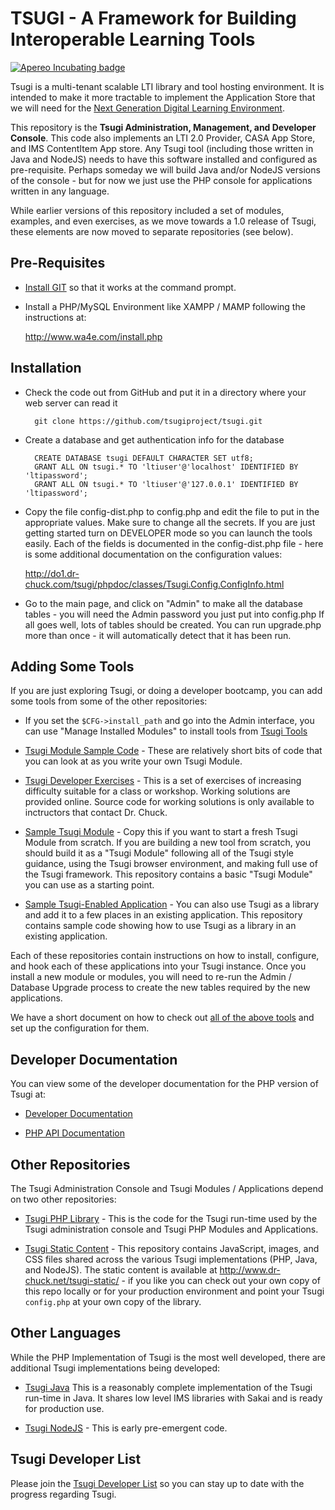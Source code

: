 TSUGI - A Framework for Building Interoperable Learning Tools
=============================================================
[![Apereo Incubating badge](https://img.shields.io/badge/apereo-incubating-blue.svg?logo=data%3Aimage%2Fpng%3Bbase64%2CiVBORw0KGgoAAAANSUhEUgAAAA4AAAAOCAYAAAAfSC3RAAAABmJLR0QA%2FwD%2FAP%2BgvaeTAAAACXBIWXMAAAsTAAALEwEAmpwYAAAAB3RJTUUH4QUTEi0ybN9p9wAAAiVJREFUKM9lkstLlGEUxn%2Fv%2B31joou0GTFKyswkKrrYdaEQ4cZAy4VQUS2iqH%2BrdUSNYmK0EM3IkjaChnmZKR0dHS0vpN%2FMe97TIqfMDpzN4XkeDg8%2Fw45R1XNAu%2Fe%2BGTgAqLX2KzAQRVGytLR0jN2jqo9FZFRVvfded66KehH5oKr3dpueiMiK915FRBeXcjo9k9K5zLz%2B3Nz8EyAqX51zdwGMqp738NSonlxf36Cn7zX9b4eYX8gSBAE1Bw9wpLaW%2BL5KWluukYjH31tr71vv%2FU0LJ5xzdL3q5dmLJK7gON5wjEQizsTkFMmeXkbHxtHfD14WkbYQaFZVMzk1zfDHERrPnqGz4wZ1tYfJ5%2FPMLOYYW16ltrqKRDyOMcYATXa7PRayixSc4%2FKFRhrqjxKGIWVlZVQkqpg1pYyvR%2BTFF2s5FFprVVXBAAqq%2F7a9uPKd1NomeTX4HXfrvZ8D2F9dTSwWMjwywueJLxQKBdLfZunue0Mqt8qPyMHf0HRorR0ArtbX1Zkrly7yPNnN1EyafZUVZLJZxjNLlHc%2BIlOxly0RyktC770fDIGX3vuOMAxOt19vJQxD%2BgeHmE6liMVKuNPawlZ9DWu2hG8bW1Tuib0LgqCrCMBDEckWAVjKLetMOq2ZhQV1zulGVFAnohv5wrSq3tpNzwMR%2BSQi%2FyEnIl5Ehpxzt4t6s9McRdGpIChpM8Y3ATXbkKdEZDAIgqQxZrKo%2FQUk5F9Xr20TrQAAAABJRU5ErkJggg%3D%3D)](https://www.apereo.org/content/projects-currently-incubation)

Tsugi is a multi-tenant scalable LTI library and tool hosting environment.
It is intended to make it more tractable to implement the Application Store
that we will need for the [
Next Generation Digital Learning Environment](http://www.ngdle.org).

This repository is the **Tsugi Administration, Management, and Developer
Console**.  This code also implements an LTI 2.0 Provider,
CASA App Store, and IMS ContentItem App store.  Any Tsugi tool (including
those written in Java and NodeJS) needs to have this software installed
and configured as pre-requisite.  Perhaps someday we will build Java and/or
NodeJS versions of the console - but for now we just use the PHP console
for applications written in any language.

While earlier versions of this repository included a set of modules, examples,
and even exercises, as we move towards a 1.0 release of Tsugi, these elements
are now moved to separate repositories (see below).

Pre-Requisites
--------------

* [Install GIT](https://www.tsugi.org/md/GITHUB.md) so that it works at the command prompt.

* Install a PHP/MySQL Environment like XAMPP / MAMP following the
instructions at:

    http://www.wa4e.com/install.php

Installation
------------

* Check the code out from GitHub and put it in a directory where
your web server can read it

        git clone https://github.com/tsugiproject/tsugi.git

* Create a database and get authentication info for the database

        CREATE DATABASE tsugi DEFAULT CHARACTER SET utf8;
        GRANT ALL ON tsugi.* TO 'ltiuser'@'localhost' IDENTIFIED BY 'ltipassword';
        GRANT ALL ON tsugi.* TO 'ltiuser'@'127.0.0.1' IDENTIFIED BY 'ltipassword';

* Copy the file config-dist.php to config.php and edit the file
to put in the appropriate values.  Make sure to change all the secrets.
If you are just getting started turn on DEVELOPER mode so you can launch
the tools easily.  Each of the fields is documented in the config-dist.php
file - here is some additional documentation on the configuration values:

    http://do1.dr-chuck.com/tsugi/phpdoc/classes/Tsugi.Config.ConfigInfo.html

* Go to the main page, and click on "Admin" to make all the database
tables - you will need the Admin password you just put into config.php
If all goes well, lots of tables should be created.  You can run upgrade.php
more than once - it will automatically detect that it has been run.

Adding Some Tools
-----------------

If you are just exploring Tsugi, or doing a developer bootcamp, you can add some tools
from some of the other repositories:

* If you set the `$CFG->install_path` and go into the Admin interface, you can 
use "Manage Installed Modules" to install tools from [Tsugi Tools](https://github.com/tsugitools)

* [Tsugi Module Sample Code](https://github.com/tsugiproject/tsugi-php-samples) - These 
are relatively short bits of code that you can look at as you write your
own Tsugi Module.

* [Tsugi Developer Exercises](https://github.com/tsugiproject/tsugi-php-exercises) - This
is a set of exercises of increasing difficulty suitable for a class or 
workshop.  Working solutions are provided online.  Source code for working solutions
is only available to inctructors that contact Dr. Chuck.

* [Sample Tsugi Module](https://github.com/tsugiproject/tsugi-php-module) - Copy 
this if you want to start a fresh Tsugi Module from scratch.  If you are building
a new tool from scratch, you should build it as a "Tsugi Module" following all 
of the Tsugi style guidance, using the Tsugi browser environment, and making 
full use of the Tsugi framework. This repository contains a basic 
"Tsugi Module" you can use as a starting point.

* [Sample Tsugi-Enabled Application](https://github.com/tsugiproject/tsugi-php-standalone) - You
can also use Tsugi as a library and add it to a few places in an existing application. 
This repository contains sample code showing how to use Tsugi as a library in an existing 
application.

Each of these repositories contain instructions on how to install, configure, and hook
each of these applications into your Tsugi instance.  Once you install a new module or 
modules, you will need to re-run the Admin / Database Upgrade process to create
the new tables required by the new applications.

We have a short document on how to check out 
[all of the above tools](docs/CHECKOUT_ALL.md)
and set up the configuration for them.

Developer Documentation
-----------------------

You can view some of the developer documentation for the PHP version of Tsugi at:

* [Developer Documentation](docs/README.md)

* [PHP API Documentation](http://do1.dr-chuck.com/tsugi/phpdoc/)

Other Repositories
------------------

The Tsugi Administration Console and Tsugi Modules / Applications depend on two other
repositories:

* [Tsugi PHP Library](https://github.com/tsugiproject/tsugi-php) - This is the code for the 
Tsugi run-time used by the Tsugi administration console and Tsugi PHP Modules 
and Applications.

* [Tsugi Static Content](https://github.com/tsugiproject/tsugi-static) - This repository contains
JavaScript, images, and CSS files shared across the various Tsugi implementations
(PHP, Java, and NodeJS).  The static content is available at 
http://www.dr-chuck.net/tsugi-static/ - if you like you can check out your own copy
of this repo locally or for your production environment and point your Tsugi `config.php`
at your own copy of the library.

Other Languages
---------------

While the PHP Implementation of Tsugi is the most well developed, there are additional 
Tsugi implementations being developed:

* [Tsugi Java](https://github.com/tsugiproject/tsugi-java-servlet) This is a reasonably complete
implementation of the Tsugi run-time in Java.  It shares low level IMS libraries with 
Sakai and is ready for production use.

* [Tsugi NodeJS](https://github.com/tsugiproject/tsugi-node-sample) - This is early 
pre-emergent code.

Tsugi Developer List
--------------------

Please join the 
[Tsugi Developer List](https://groups.google.com/a/apereo.org/forum/#!forum/tsugi-dev)
so you can stay up to date with the progress regarding Tsugi.


